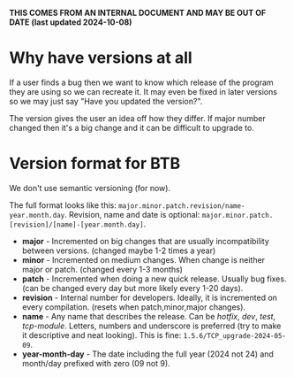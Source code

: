 **THIS COMES FROM AN INTERNAL DOCUMENT AND MAY BE OUT OF DATE (last updated 2024-10-08)**
# Why have versions at all
If a user finds a bug then we want to know which release of the program they are using so we can recreate it. It may even be fixed in later versions so we may just say "Have you updated the version?".

The version gives the user an idea off how they differ. If major number changed then it's a big change and it can be difficult to upgrade to.

# Version format for BTB
We don't use semantic versioning (for now).

The full format looks like this: `major.minor.patch.revision/name-year.month.day`.
Revision, name and date is optional: `major.minor.patch.[revision]/[name]-[year.month.day]`.

- **major** - Incremented on big changes that are usually incompatibility between versions. (changed maybe 1-2 times a year)
- **minor** - Incremented on medium changes. When change is neither major or patch. (changed every 1-3 months)
- **patch** - Incremented when doing a new quick release. Usually bug fixes. (can be changed every day but more likely every 1-20 days).
- **revision** - Internal number for developers. Ideally, it is incremented on every compilation. (resets when patch,minor,major changes).
- **name** - Any name that describes the release. Can be *hotfix*, *dev*, *test*, *tcp-module*. Letters, numbers and underscore is preferred (try to make it descriptive and neat looking). This is fine: `1.5.6/TCP_upgrade-2024-05-09`.
- **year-month-day** - The date including the full year (2024 not 24) and month/day prefixed with zero (09 not 9).
